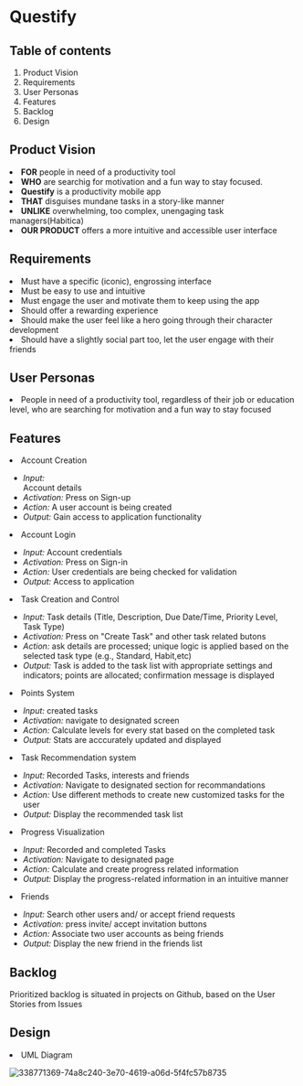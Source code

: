 # Questify

## Table of contents
<ol>
  <li> Product Vision</li>
  <li> Requirements</li>
  <li> User Personas</li>
  <li> Features</li>
  <li> Backlog </li>
  <li> Design </li>
</ol>

## Product Vision
<li> <b>FOR</b> people in need of a productivity tool </li> 
<li> <b>WHO</b> are searchig for motivation and a fun way to stay focused. </li>
<li> <b>Questify</b> is a productivity mobile app </li> 
<li> <b>THAT</b> disguises mundane tasks in a story-like manner </li>
<li> <b>UNLIKE</b> overwhelming, too complex, unengaging task managers(Habitica) </li>
<li> <b>OUR PRODUCT</b> offers a more intuitive and accessible user interface </li> 

## Requirements
<li> Must have a specific (iconic), engrossing interface </li>
<li> Must be easy to use and intuitive </li>
<li> Must engage the user and motivate them to keep using the app </li>
<li> Should offer a rewarding experience </li>
<li> Should make the user feel like a hero going through their character development </li>
<li> Should have a slightly social part too, let the user engage with their friends</li>

## User Personas 
<li> People in need of a productivity tool, regardless of their job or education level, who are searching for motivation and a fun way to stay focused </li>

## Features
<li> Account Creation </li>
<ul>
  <li> <I>Input:</I> </li> Account details</li>
  <li> <I>Activation:</I> Press on Sign-up </li>
  <li> <I>Action:</I> A user account is being created</li>
  <li> <I>Output:</I> Gain access to application functionality</li>
</ul>
<li> Account Login </li>
<ul>
  <li> <I>Input:</I> Account credentials</li>
  <li> <I>Activation:</I> Press on Sign-in </li>
  <li> <I>Action: </I>User credentials are being checked for validation </li>
  <li> <I>Output: </I>Access to application </li>
</ul>
<li> Task Creation and Control </li>
<ul>
  <li> <I>Input: </I>Task details (Title, Description, Due Date/Time, Priority Level, Task Type)</li>
  <li> <I>Activation: </I>Press on "Create Task" and other task related butons </li>
  <li> <I>Action: </I>ask details are processed; unique logic is applied based on the selected task type (e.g., Standard, Habit,etc)</li>
  <li> <I>Output: </I>Task is added to the task list with appropriate settings and indicators; points are allocated; confirmation message is displayed</li>
</ul>
<li> Points System </li>
<ul>
  <li> <I>Input: </I>created tasks </li>
  <li> <I>Activation: </I>navigate to designated screen </li>
  <li> <I>Action: </I>Calculate levels for every stat based on the completed task</li>
  <li> <I>Output: </I>Stats are acccurately updated and displayed</li>
</ul>
<li> Task Recommendation system</li>
<ul>
  <li><I>Input: </I>Recorded Tasks, interests and friends </li>
  <li><I>Activation: </I>Navigate to designated section for recommandations </li>
  <li><I>Action: </I>Use different methods to create new customized tasks for the user </li>
  <li><I>Output: </I>Display the recommended task list</li>
</ul>
<li> Progress Visualization </li>
<ul>
  <li> <I>Input: </I>Recorded and completed Tasks </li>
  <li> <I>Activation: </I>Navigate to designated page </li>
  <li> <I>Action: </I>Calculate and create progress related information </li>
  <li> <I>Output: </I>Display the progress-related  information in an intuitive manner</li>
</ul>
<li> Friends </li>
<ul>
  <li> <I>Input: </I>Search other users and/ or accept friend requests </li>
  <li> <I>Activation: </I>press invite/ accept invitation buttons</li>
  <li> <I>Action: </I>Associate two user accounts as being friends </li>
  <li> <I>Output: </I>Display the new friend in the friends list </li>
</ul>

## Backlog
Prioritized backlog is situated in projects on Github, based on the User Stories from Issues

## Design
<li> UML Diagram</li>

![338771369-74a8c240-3e70-4619-a06d-5f4fc57b8735](https://github.com/user-attachments/assets/09ca9da1-89c2-4518-ac83-235f4fabb298)





